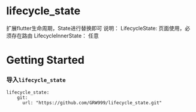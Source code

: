 # lifecycle_state

扩展flutter生命周期，State进行替换即可
说明： 
LifecycleState: 页面使用，必须存在路由
LifecycleInnerState： 任意

# Getting Started
### 导入`lifecycle_state`
```
lifecycle_state:
    git:
      url: "https://github.com/GRW999/lifecycle_state.git"
```

